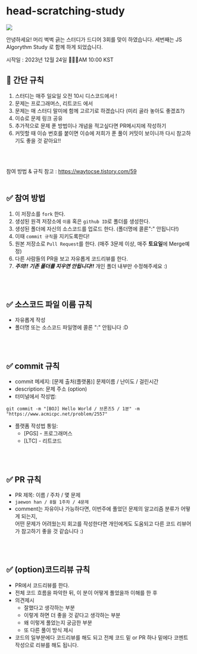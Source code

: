 # head-scratching-study
<img src="https://capsule-render.vercel.app/api?type=Venom&color=gradient&height=400&section=header&text=HSS-3rd-Algorythm-Study&animation=twinkling&fontColor=ffffff&fontSize=45" />

안녕하세요! 머리 벅벅 긁는 스터디가 드디어 3회를 맞이 하였습니다. 
세번째는 JS Algorythm Study 로 함께 하게 되었습니다. 

시작일 : 2023년 12월 24일 🎅🫎🎄AM 10:00 KST 

## 💜 간단 규칙 

1. 스터디는 매주 일요일 오전 10시 디스코드에서 !
2. 문제는 프로그래머스, 리트코드 에서
3. 문제는 매 스터디 말미에 함께 고르기로 하겠습니다 (미리 골라 놓아도 좋겠죠?)
4. 이슈로 문제 링크 공유
5. 추가적으로 문제 푼 방법이나 개념을 적고싶다면 PR메시지에 작성하기
6. 커밋할 때 이슈 번호를 붙이면 이슈에 저희가 푼 풀이 커밋이 보이니까 다시 참고하기도 좋을 것 같아요!! 

<br />
<br />

참여 방법 & 규칙 참고 : <https://waytocse.tistory.com/59>
<br />
<br />

## ✅ 참여 방법
1. 이 저장소를 `fork` 한다.
2. 생성된 원격 저장소에 `이름` 혹은 `github ID`로 폴더를 생성한다.
3. 생성된 폴더에 자신의 소스코드를 업로드 한다. (폴더명에 콜론":" 안됩니다!)
4. 이때 `commit 규칙`을 지키도록한다!
5. 원본 저장소로 `Pull Request`를 한다. (매주 3문제 이상, 매주 **토요일**에 Merge예정)
6. 다른 사람들의 PR을 보고 자유롭게 코드리뷰를 한다.
7. ***주의!! 기존 폴더를 지우면 안됩니다!!*** 개인 폴더 내부만 수정해주세요 :)

<br />
<br />

## ✅ 소스코드 파일 이름 규칙
- 자유롭게 작성 
- 폴더명 또는 소스코드 파일명에 콜론 ":" 안됩니다 :D

<br />
<br />

## ✅ commit 규칙
- commit 메세지: [문제 출처(플랫폼)] 문제이름 / 난이도 / 걸린시간 
- description: 문제 주소 (option)
- 터미널에서 작성법: 
```
git commit -m "[BOJ] Hello World / 브론즈5 / 1분" -m "https://www.acmicpc.net/problem/2557"
```
- 플랫폼 작성법 통일: 
  * [PGS] - 프로그래머스
  * [LTC] - 리트코드

<br />
<br />

## ✅ PR 규칙
- PR 제목: 이름 / 주차 / 몇 문제
-  ```jaewon han / 8월 1주차 / 4문제 ```
-  comment는 자유이나 가능하다면, 이번주에 풀었던 문제의 알고리즘 분류가 어떻게 되는지, <br> 어떤 문제가 어려웠는지 회고를 작성한다면 개인에게도 도움되고 다른 코드 리뷰어가 참고하기 좋을 것 같습니다 :)


<br />
<br />

## ✅ (option)코드리뷰 규칙
- PR에서 코드리뷰를 한다.
- 전체 코드 흐름을 파악한 뒤, 이 분이 어떻게 풀었을까 이해를 한 후 
- 의견제시
  -   잘했다고 생각하는 부분
  -   이렇게 하면 더 좋을 것 같다고 생각하는 부분
  -   왜 이렇게 풀었는지 궁금한 부분
  -   또 다른 풀이 방식 제시
- 코드의 일부분에다 코드리뷰를 해도 되고 전체 코드 밑 or PR 하나 밑에다 코멘트 작성으로 리뷰를 해도 됩니다.

<br />
<br />

